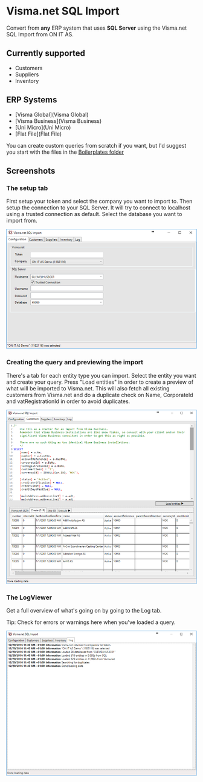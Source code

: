 # Visma.net SQL Import

Convert from **any** ERP system that uses **SQL Server** using the Visma.net SQL Import from ON IT AS.

## Currently supported

 * Customers
 * Suppliers
 * Inventory

## ERP Systems

 * [Visma Global](Visma Global)
 * [Visma Business](Visma Business)
 * [Uni Micro](Uni Micro)
 * [Flat File](Flat File)

You can create custom queries from scratch if you want, but I'd suggest you start with the files in the [Boilerplates folder](bolderplate/)

## Screenshots

### The setup tab
First setup your token and select the company you want to import to. Then setup the connection to your SQL Server. 
It will try to connect to localhost using a trusted connection as default. Select the database you want to import from.

![Start](Images/Start.PNG)

### Creating the query and previewing the import
There's a tab for each entity type you can import. Select the entity you want and create your query. 
Press "Load entities" in order to create a preview of what will be imported to Visma.net. This will also fetch 
all existing customers from Visma.net and do a duplicate check on Name, CorporateId and vatRegistrationId in order to 
avoid duplicates.

![Query and import](Images/CustomerImport.PNG)

### The LogViewer
Get a full overview of what's going on by going to the Log tab.

Tip: Check for errors or warnings here when you've loaded a query.

![Logviewer](Images/Logviewer.PNG)